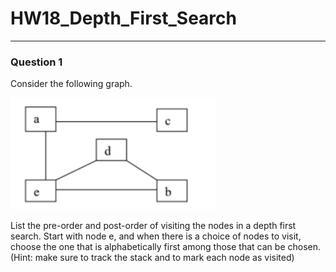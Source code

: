 # HW18_Depth_First_Search
---
### Question 1

Consider the following graph.

![](/assets/images/hw/HW18_Graph_G.png)

List the pre-order and post-order of visiting the nodes in a depth first search. Start with node e, and when there is a choice of nodes to visit, choose the one that is alphabetically first among those that can be chosen. (Hint: make sure to track the stack and to mark each node as visited)